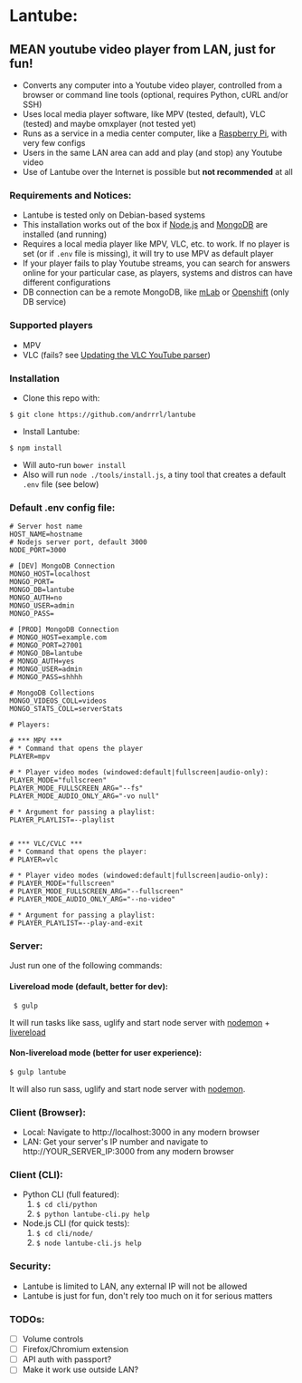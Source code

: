# Lantube: #
## MEAN youtube video player from LAN, just for fun! ##
* Converts any computer into a Youtube video player, controlled from a browser or command line tools (optional, requires Python, cURL and/or SSH)
* Uses local media player software, like MPV (tested, default), VLC (tested) and maybe omxplayer (not tested yet)
* Runs as a service in a media center computer, like a [Raspberry Pi](https://www.raspberrypi.org/), with very few configs
* Users in the same LAN area can add and play (and stop) any Youtube video
* Use of Lantube over the Internet is possible but **not recommended** at all

### Requirements and Notices: ###
* Lantube is tested only on Debian-based systems
* This installation works out of the box if [Node.js](https://nodejs.org/) and [MongoDB](https://www.mongodb.com/) are installed (and running)
* Requires a local media player like MPV, VLC, etc. to work. If no player is set (or if `.env` file is missing), it will try to use MPV as default player
* If your player fails to play Youtube streams, you can search for answers online for your particular case, as players, systems and distros can have different configurations
* DB connection can be a remote MongoDB, like [mLab](https://mlab.com/) or [Openshift](https://www.openshift.com/) (only DB service)

### Supported players ###
* MPV
* VLC (fails? see [Updating the VLC YouTube parser](http://askubuntu.com/a/197766/280008))

### Installation ###
* Clone this repo with: 
```
$ git clone https://github.com/andrrrl/lantube
```
* Install Lantube:
```
$ npm install
```
* Will auto-run `bower install`
* Also will run `node ./tools/install.js`, a tiny tool that creates a default `.env` file (see below)

### Default .env config file: ###

```
# Server host name
HOST_NAME=hostname
# Nodejs server port, default 3000
NODE_PORT=3000

# [DEV] MongoDB Connection
MONGO_HOST=localhost
MONGO_PORT=
MONGO_DB=lantube
MONGO_AUTH=no
MONGO_USER=admin
MONGO_PASS=

# [PROD] MongoDB Connection
# MONGO_HOST=example.com
# MONGO_PORT=27001
# MONGO_DB=lantube
# MONGO_AUTH=yes
# MONGO_USER=admin
# MONGO_PASS=shhhh

# MongoDB Collections
MONGO_VIDEOS_COLL=videos
MONGO_STATS_COLL=serverStats

# Players:

# *** MPV ***
# * Command that opens the player
PLAYER=mpv

# * Player video modes (windowed:default|fullscreen|audio-only):
PLAYER_MODE="fullscreen"
PLAYER_MODE_FULLSCREEN_ARG="--fs"
PLAYER_MODE_AUDIO_ONLY_ARG="-vo null"

# * Argument for passing a playlist:
PLAYER_PLAYLIST=--playlist


# *** VLC/CVLC ***
# * Command that opens the player:
# PLAYER=vlc

# * Player video modes (windowed:default|fullscreen|audio-only):
# PLAYER_MODE="fullscreen"
# PLAYER_MODE_FULLSCREEN_ARG="--fullscreen"
# PLAYER_MODE_AUDIO_ONLY_ARG="--no-video"

# * Argument for passing a playlist:
# PLAYER_PLAYLIST=--play-and-exit
```

### Server: ###

Just run one of the following commands:

#### Livereload mode (default, better for dev): ####
```
 $ gulp 
```
It will run tasks like sass, uglify and start node server with [nodemon](http://nodemon.io/) + [livereload](http://livereload.com/)

#### Non-livereload mode (better for user experience): ####
```
$ gulp lantube
```
It will also run sass, uglify and start node server with [nodemon](http://nodemon.io/).

### Client (Browser): ###
* Local: Navigate to http://localhost:3000 in any modern browser
* LAN: Get your server's IP number and navigate to http://YOUR_SERVER_IP:3000 from any modern browser

### Client (CLI): ###
* Python CLI (full featured):
  1. `$ cd cli/python`
  2. `$ python lantube-cli.py help`
* Node.js CLI (for quick tests): 
  1. `$ cd cli/node/`
  2. `$ node lantube-cli.js help`

### Security: ###
* Lantube is limited to LAN, any external IP will not be allowed
* Lantube is just for fun, don't rely too much on it for serious matters

### TODOs: ###
* [ ] Volume controls
* [ ] Firefox/Chromium extension
* [ ] API auth with passport?
* [ ] Make it work use outside LAN?
